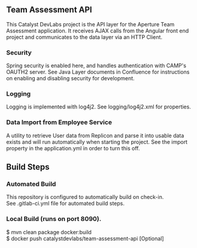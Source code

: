 ## Team Assessment API

This Catalyst DevLabs project is the API layer for the Aperture Team Assessment application. It receives AJAX calls from the Angular front end project and
communicates to the data layer via an HTTP Client.  

### Security
Spring security is enabled here, and handles authentication with CAMP's OAUTH2 server.
See Java Layer documents in Confluence for instructions on enabling and disabling security for development.

### Logging
Logging is implemented with log4j2.  See logging/log4j2.xml for properties.

### Data Import from Employee Service
A utility to retrieve User data from Replicon and parse it into usable data exists and will run automatically when starting the project.  See the import property in the application.yml in order to turn this off.

## Build Steps

### Automated Build

This repository is configured to automatically build on check-in.  
See .gitlab-ci.yml file for automated build steps.

### Local Build (runs on port 8090).

$ mvn clean package docker:build  
$ docker push catalystdevlabs/team-assessment-api [Optional]





